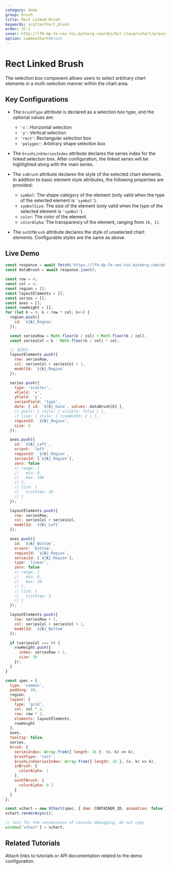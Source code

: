 ```yaml
---
category: demo
group: brush
title: Rect Linked Brush
keywords: scatterChart,brush
order: 32-1
cover: http://lf9-dp-fe-cms-tos.byteorg.com/obj/bit-cloud/vchart/preview/brush/rect-linked-brush.png
option: commonChart#brush
---
```


# Rect Linked Brush

The selection box component allows users to select arbitrary chart elements in a multi-selection manner within the chart area.

## Key Configurations

- The `brushType` attribute is declared as a selection box type, and the optional values are:

  - `'x'`: Horizontal selection
  - `'y'`: Vertical selection
  - `'rect'`: Rectangular selection box
  - `'polygon'`: Arbitrary shape selection box

- The `brushLinkSeriesIndex` attribute declares the series index for the linked selection box. After configuration, the linked series will be highlighted along with the main series.

- The `inBrush` attribute declares the style of the selected chart elements. In addition to basic element style attributes, the following properties are provided:
  - `symbol`: The shape category of the element (only valid when the type of the selected element is `'symbol'`).
  - `symbolSize`: The size of the element (only valid when the type of the selected element is `'symbol'`).
  - `color`: The color of the element.
  - `colorAlpha`: The transparency of the element, ranging from `[0, 1]`.
- The `outOfBrush` attribute declares the style of unselected chart elements. Configurable styles are the same as above.

## Live Demo

```javascript livedemo
const response = await fetch('https://lf9-dp-fe-cms-tos.byteorg.com/obj/bit-cloud/brush-data.json');
const dataBrush = await response.json();

const row = 4;
const col = 4;
const region = [];
const layoutElements = [];
const series = [];
const axes = [];
const rowHeight = [];
for (let k = 0; k < row * col; k++) {
  region.push({
    id: `${k}_Region`
  });

  const seriesRow = Math.floor(k / col) + Math.floor(k / col);
  const seriesCol = k - Math.floor(k / col) * col;

  // 系列行
  layoutElements.push({
    row: seriesRow,
    col: seriesCol + seriesCol + 1,
    modelId: `${k}_Region`
  });

  series.push({
    type: 'scatter',
    xField: 'x',
    yField: 'y',
    seriesField: 'type',
    data: { id: `${k}_Data`, values: dataBrush[k] },
    // point: { style: { visible: false } },
    // line: { style: { lineWidth: 2 } },
    regionId: `${k}_Region`,
    size: 5
  });

  axes.push({
    id: `${k}_Left`,
    orient: 'left',
    regionId: `${k}_Region`,
    seriesId: [`${k}_Region`],
    zero: false
    // range: {
    //   min: 0,
    //   max: 100
    // },
    // tick: {
    //   tickStep: 10
    // }
  });

  layoutElements.push({
    row: seriesRow,
    col: seriesCol + seriesCol,
    modelId: `${k}_Left`
  });

  axes.push({
    id: `${k}_Bottom`,
    orient: 'bottom',
    regionId: `${k}_Region`,
    seriesId: [`${k}_Region`],
    type: 'linear',
    zero: false
    // range: {
    //   min: 0,
    //   max: 20
    // },
    // tick: {
    //   tickStep: 5
    // }
  });

  layoutElements.push({
    row: seriesRow + 1,
    col: seriesCol + seriesCol + 1,
    modelId: `${k}_Bottom`
  });

  if (seriesCol === 0) {
    rowHeight.push({
      index: seriesRow + 1,
      size: 30
    });
  }
}

const spec = {
  type: 'common',
  padding: 30,
  region,
  layout: {
    type: 'grid',
    col: col * 2,
    row: row * 2,
    elements: layoutElements,
    rowHeight
  },
  axes,
  tooltip: false,
  series,
  brush: {
    seriesIndex: Array.from({ length: 16 }, (v, k) => k),
    brushType: 'rect',
    brushLinkSeriesIndex: Array.from({ length: 16 }, (v, k) => k),
    inBrush: {
      colorAlpha: 1
    },
    outOfBrush: {
      colorAlpha: 0.2
    }
  }
};

const vchart = new VChart(spec, { dom: CONTAINER_ID, animation: false });
vchart.renderAsync();

// Just for the convenience of console debugging, do not copy
window['vchart'] = vchart;
```

## Related Tutorials

Attach links to tutorials or API documentation related to the demo configuration.
